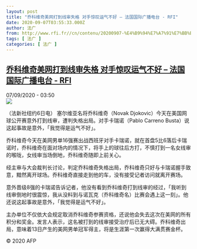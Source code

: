 ```yaml
---
layout: post
title: "乔科维奇美网打到线审失格 对手惊叹运气不好 – 法国国际广播电台 - RFI"
date: 2020-09-07T03:55:33.000Z
author: 法广
from: http://www.rfi.fr//cn/contenu/20200907-%E4%B9%94%E7%A7%91%E7%BB%B4%E5%A5%87%E7%BE%8E%E7%BD%91%E6%89%93%E5%88%B0%E7%BA%BF%E5%AE%A1%E5%A4%B1%E6%A0%BC-%E5%AF%B9%E6%89%8B%E6%83%8A%E5%8F%B9%E8%BF%90%E6%B0%94%E4%B8%8D%E5%A5%BD
tags: [ 法广 ]
categories: [ 法广 ]
---
```

<!--1599450933000-->
[乔科维奇美网打到线审失格 对手惊叹运气不好 – 法国国际广播电台 - RFI](http://www.rfi.fr//cn/contenu/20200907-%E4%B9%94%E7%A7%91%E7%BB%B4%E5%A5%87%E7%BE%8E%E7%BD%91%E6%89%93%E5%88%B0%E7%BA%BF%E5%AE%A1%E5%A4%B1%E6%A0%BC-%E5%AF%B9%E6%89%8B%E6%83%8A%E5%8F%B9%E8%BF%90%E6%B0%94%E4%B8%8D%E5%A5%BD)
------

<div>
<div>07/09/2020 - 03:50</div><img src="https://s.rfi.fr/media/display/21be4e6e-f0ae-11ea-9935-005056bf87d6/w:310/p:16x9/spo0003b.200907095003.jpg"><div class="t-content__body u-clearfix"><p>（法新社纽约6日电）    塞尔维亚名将乔科维奇（Novak Djokovic）今天在美国网球公开赛意外打到线审，遭判失格出局。对手卡瑞诺（Pablo Carreno Busta）说这起事故是意外，「我觉得是运气不好」。</p><p>    乔科维奇今天在美网男单16强赛出战西班牙对手卡瑞诺，就在首盘5比6落后卡瑞诺时，乔科维奇在面对场内的情况下，将手上的球往后方打，不慎打到一名女线审的喉咙，女线审当场倒地，乔科维奇随即上前关心。</p><p>    经主审与大会裁判长讨论，判定乔科维奇失格出局，乔科维奇只好与卡瑞诺握手致意，黯然离开球场。乔科维奇直接走到他的车，没有接受记者访问就离开赛场。</p><p>    意外晋级8强的卡瑞诺告诉记者，他没有看到乔科维奇打到线审的经过，「我听到线审倒地时很震惊，我从没料到与诺瓦克（乔科维奇名）比赛会遇上这一刻」。他还说这起事故是意外，「我觉得是运气不好」。</p><p>    主办单位不仅依大会规定取消乔科维奇参赛资格，还说他会失去这次在美网的所有积分和奖金。发言人表示，这名被打到的线审接受治疗后已无大碍。乔科维奇出局，意味着13日产生的美网男单冠军得主，将是生涯第一次赢得大满贯赛金杯。</p><p class="t-copyright">© 2020 AFP</p>        </div>
</div>

